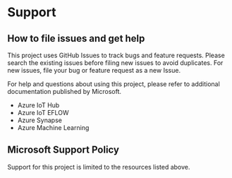 # Support

## How to file issues and get help  

This project uses GitHub Issues to track bugs and feature requests. Please search the existing 
issues before filing new issues to avoid duplicates.  For new issues, file your bug or 
feature request as a new Issue.

For help and questions about using this project, please refer to additional documentation published by Microsoft.
- Azure IoT Hub
- Azure IoT EFLOW
- Azure Synapse
- Azure Machine Learning 

## Microsoft Support Policy  

Support for this project is limited to the resources listed above.